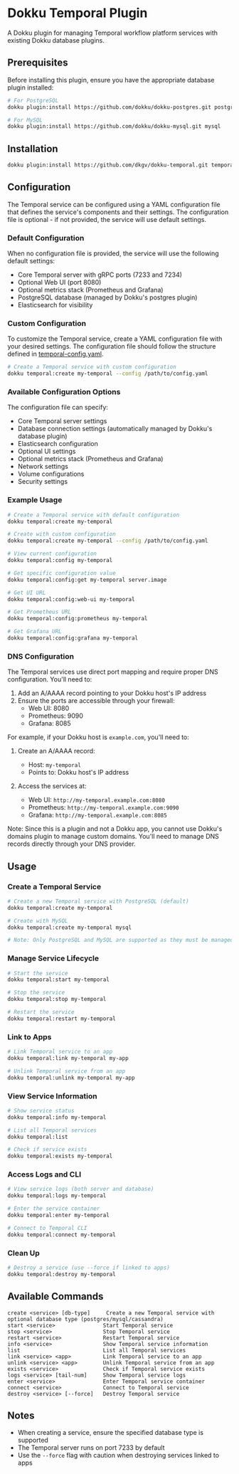 # Dokku Temporal Plugin

A Dokku plugin for managing Temporal workflow platform services with existing Dokku database plugins.

## Prerequisites

Before installing this plugin, ensure you have the appropriate database plugin installed:

```bash
# For PostgreSQL
dokku plugin:install https://github.com/dokku/dokku-postgres.git postgres

# For MySQL
dokku plugin:install https://github.com/dokku/dokku-mysql.git mysql
```

## Installation

```bash
dokku plugin:install https://github.com/dkgv/dokku-temporal.git temporal
```

## Configuration

The Temporal service can be configured using a YAML configuration file that defines the service's components and their settings. The configuration file is optional - if not provided, the service will use default settings.

### Default Configuration

When no configuration file is provided, the service will use the following default settings:
- Core Temporal server with gRPC ports (7233 and 7234)
- Optional Web UI (port 8080)
- Optional metrics stack (Prometheus and Grafana)
- PostgreSQL database (managed by Dokku's postgres plugin)
- Elasticsearch for visibility

### Custom Configuration

To customize the Temporal service, create a YAML configuration file with your desired settings. The configuration file should follow the structure defined in [temporal-config.yaml](temporal-config.yaml).

```bash
# Create a Temporal service with custom configuration
dokku temporal:create my-temporal --config /path/to/config.yaml
```

### Available Configuration Options

The configuration file can specify:
- Core Temporal server settings
- Database connection settings (automatically managed by Dokku's database plugin)
- Elasticsearch configuration
- Optional UI settings
- Optional metrics stack (Prometheus and Grafana)
- Network settings
- Volume configurations
- Security settings

### Example Usage

```bash
# Create a Temporal service with default configuration
dokku temporal:create my-temporal

# Create with custom configuration
dokku temporal:create my-temporal --config /path/to/config.yaml

# View current configuration
dokku temporal:config my-temporal

# Get specific configuration value
dokku temporal:config:get my-temporal server.image

# Get UI URL
dokku temporal:config:web-ui my-temporal

# Get Prometheus URL
dokku temporal:config:prometheus my-temporal

# Get Grafana URL
dokku temporal:config:grafana my-temporal
```

### DNS Configuration

The Temporal services use direct port mapping and require proper DNS configuration. You'll need to:

1. Add an A/AAAA record pointing to your Dokku host's IP address
2. Ensure the ports are accessible through your firewall:
   - Web UI: 8080
   - Prometheus: 9090
   - Grafana: 8085

For example, if your Dokku host is `example.com`, you'll need to:

1. Create an A/AAAA record:
   - Host: `my-temporal`
   - Points to: Dokku host's IP address

2. Access the services at:
   - Web UI: `http://my-temporal.example.com:8080`
   - Prometheus: `http://my-temporal.example.com:9090`
   - Grafana: `http://my-temporal.example.com:8085`

Note: Since this is a plugin and not a Dokku app, you cannot use Dokku's domains plugin to manage custom domains. You'll need to manage DNS records directly through your DNS provider.

## Usage

### Create a Temporal Service

```bash
# Create a new Temporal service with PostgreSQL (default)
dokku temporal:create my-temporal

# Create with MySQL
dokku temporal:create my-temporal mysql

# Note: Only PostgreSQL and MySQL are supported as they must be managed by existing Dokku plugins
```

### Manage Service Lifecycle

```bash
# Start the service
dokku temporal:start my-temporal

# Stop the service
dokku temporal:stop my-temporal

# Restart the service
dokku temporal:restart my-temporal
```

### Link to Apps

```bash
# Link Temporal service to an app
dokku temporal:link my-temporal my-app

# Unlink Temporal service from an app
dokku temporal:unlink my-temporal my-app
```

### View Service Information

```bash
# Show service status
dokku temporal:info my-temporal

# List all Temporal services
dokku temporal:list

# Check if service exists
dokku temporal:exists my-temporal
```

### Access Logs and CLI

```bash
# View service logs (both server and database)
dokku temporal:logs my-temporal

# Enter the service container
dokku temporal:enter my-temporal

# Connect to Temporal CLI
dokku temporal:connect my-temporal
```

### Clean Up

```bash
# Destroy a service (use --force if linked to apps)
dokku temporal:destroy my-temporal
```

## Available Commands

```
create <service> [db-type]     Create a new Temporal service with optional database type (postgres/mysql/cassandra)
start <service>               Start Temporal service
stop <service>                Stop Temporal service
restart <service>             Restart Temporal service
info <service>                Show Temporal service information
list                          List all Temporal services
link <service> <app>          Link Temporal service to an app
unlink <service> <app>        Unlink Temporal service from an app
exists <service>              Check if Temporal service exists
logs <service> [tail-num]     Show Temporal service logs
enter <service>               Enter Temporal service container
connect <service>             Connect to Temporal service
destroy <service> [--force]   Destroy Temporal service
```

## Notes

- When creating a service, ensure the specified database type is supported
- The Temporal server runs on port 7233 by default
- Use the `--force` flag with caution when destroying services linked to apps
